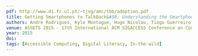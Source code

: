 ```yaml
---
pdf: http://www.di.fc.ul.pt/~tjvg/amc/tbb/adoption.pdf
title: Getting Smartphones to TalkBack&#58; Understanding the Smartphone Adoption Process of Blind Users
authors: André Rodrigues, Kyle Montague, Hugo Nicolau, Tiago Guerreiro
venue: ASSETS 2015 - 17th International ACM SIGACCESS Conference on Computers and Accessibility. Lisboa, Portugal, October, 2015
year: 2015
doi: 
tags: [Accessible Computing, Digital Literacy, In-the-wild]
---
```

